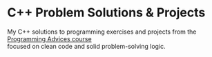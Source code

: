 # C++ Problem Solutions & Projects

My C++ solutions to programming exercises and projects from the [Programming Advices course](https://programmingadvices.com/l/products?sortKey=in_progress&sortDirection=desc&page=1)  
focused on clean code and solid problem-solving logic.
